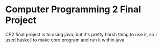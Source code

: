 # Computer Programming 2 Final Project

CP2 final project is to using java, but it's pretty harsh thing to use it, so I used haskell to make core program and run it within java.

